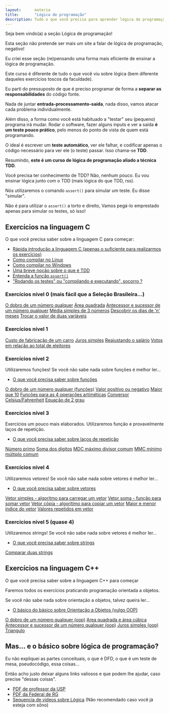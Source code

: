 ```yaml
---
layout:      materia
title:       "Lógica de programação"
description: Tudo o que você precisa para aprender lógica de programação
---
```


Seja bem vindo(a) a seção Lógica de programação!

Esta seção não pretende ser mais um site a falar de lógica de programação, negativo!

Eu criei esse seção (re)pensando uma forma mais eficiente de ensinar a lógica de programação.

Este curso é diferente de tudo o que você viu sobre lógica (bem diferente daqueles exercícios toscos da faculdade).

Eu parti do pressuposto de que é preciso programar de forma a __separar as responsabilidades__ do código fonte.

Nada de juntar __entrada-processamento-saída__, nada disso, vamos atacar cada problema individualmente.

Além disso, a forma como você está habituado a "testar" seu (pequeno) programa irá mudar. Rodar o software,
fazer alguns inputs e ver a saída __é um teste pouco prático__, pelo menos do ponto de vista de quem está
programando.

O ideal é escrever um __teste automático__, ver ele falhar, e codificar apenas o código necessário para ver ele
(o teste) passar. Isso chama-se __TDD__.

Resumindo, __este é um curso de lógica de programação aliado a técnica TDD__.

Você precisa ter conhecimento de TDD? Não, nenhum pouco. Eu vou ensinar lógica junto com o TDD (mais lógica do que TDD, rss).

Nós utilizaremos o comando `assert()` para simular um teste. Eu disse "simular".

Não é para utilizar o `assert()` a torto e direito, Vamos pegá-lo emprestado apenas para simular os testes, só isso!




Exercícios na linguagem C
---

O que você precisa saber sobre a linguagem C para começar:

- [Rápida introdução a linguagem C (apenas o suficiente para realizarmos os exercícios)](/logica-de-programacao/introducao-linguagem-c/)
- [Como compilar no Linux](/logica-de-programacao/como-compilar-no-linux/)
- [Como compilar no Windows]()
- [Uma breve noção sobre o que é TDD](/logica-de-programacao/o-que-e-tdd/)
- [Entenda a função `assert()`](/logica-de-programacao/entendendo-o-assert-c/)
- ["Rodando os testes" ou "compilando e executando", socorro ?](/logica-de-programacao/rodando-os-testes/)



### Exercícios nível 0 (mais fácil que a Seleção Brasileira...)

<div class="list-group">
    <a href="/logica-de-programacao/c-dobro/" class="list-group-item">O dobro de um número qualquer</a>
    <a href="/logica-de-programacao/c-area-quadrada/" class="list-group-item">Área quadrada</a>
    <a href="/logica-de-programacao/c-antecessor-sucessor/" class="list-group-item">Antecessor e sucessor de um número qualquer</a>
    <a href="/logica-de-programacao/c-media-simples/" class="list-group-item">Média simples de 3 números</a>
    <a href="/logica-de-programacao/c-dias-n-meses/" class="list-group-item">Descobrir os dias de 'n' meses</a>
    <a href="/logica-de-programacao/c-duas-variaveis/" class="list-group-item">Trocar o valor de duas variáveis</a>
</div> 



### Exercícios nível 1

<div class="list-group">
    <a href="/logica-de-programacao/c-custo-carro/" class="list-group-item">Custo de fabricação de um carro</a>
    <a href="/logica-de-programacao/c-juros-simples/" class="list-group-item">Juros simples</a>
    <a href="/logica-de-programacao/c-salario-reajuste/" class="list-group-item">Reajustando o salário</a>
    <a href="/logica-de-programacao/c-eleitores/" class="list-group-item">Votos em relação ao total de eleitores</a>
</div> 



### Exercícios nível 2

Utilizaremos funções! Se você não sabe nada sobre funções é melhor ler...

- [O que você precisa saber sobre funções]()

<div class="list-group">
    <a href="/logica-de-programacao/c-dobro-func/" class="list-group-item">O dobro de um número qualquer (funções)</a>
    <a href="/logica-de-programacao/c-positivo/" class="list-group-item">Valor positivo ou negativo</a>
    <a href="/logica-de-programacao/c-maior-que-dez/" class="list-group-item">Maior que 10</a>
    <a href="/logica-de-programacao/c-operacoes-mat/" class="list-group-item">Funções para as 4 operações artiméticas</a>
    <a href="/logica-de-programacao/c-celsius-fahrenheit/" class="list-group-item">Conversor Celsius/Fahrenheit</a>
    <a href="/logica-de-programacao/c-equacao-2grau/" class="list-group-item">Equação de 2 grau</a>
</div> 


### Exercícios nível 3

Exercícios um pouco mais elaborados. Utilizaremos função e provavelmente laços de repetição.

- [O que você precisa saber sobre laços de repetição]()

<div class="list-group">
    <a href="/logica-de-programacao/c-primo/" class="list-group-item">Número primo</a>
    <a href="/logica-de-programacao/c-soma-digitos/" class="list-group-item">Soma dos dígitos</a>
    <a href="/logica-de-programacao/c-mdc/" class="list-group-item">MDC máximo divisor comum</a>
    <a href="/logica-de-programacao/c-mmc/" class="list-group-item">MMC mínimo múltiplo comum</a>
</div> 


### Exercícios nível 4

Utilizaremos vetores! Se você não sabe nada sobre vetores é melhor ler...

- [O que você precisa saber sobre vetores]()

<div class="list-group">
    <a href="/logica-de-programacao/c-vetor-simples/" class="list-group-item">Vetor simples - algoritmo para carregar um vetor</a>
    <a href="/logica-de-programacao/c-vetor-soma/" class="list-group-item">Vetor soma - função para somar vetor</a>
    <a href="/logica-de-programacao/c-vetor-copia/" class="list-group-item">Vetor cópia - algorítimo para copiar um vetor</a>
    <a href="/logica-de-programacao/c-vetor-maior-menor-indice/" class="list-group-item">Maior e menor índice do vetor</a>
    <a href="/logica-de-programacao/c-vetor-valores-repetidos/" class="list-group-item">Valores repetidos em vetor</a>
</div> 


### Exercícios nível 5 (quase 4)

Utilizaremos strings! Se você não sabe nada sobre vetores é melhor ler...

- [O que você precisa saber sobre strings]()

<div class="list-group">
    <a href="/logica-de-programacao/c-strings-comparar/" class="list-group-item">Comparar duas strings</a>
</div> 




Exercícios na linguagem C++
---

O que você precisa saber sobre a linguagem C++ para começar

Faremos todos os exercícios praticando programação orientada a objetos.

Se você não sabe nada sobre orientação a objetos, talvez queira ler...

- [O básico do básico sobre Orientação a Objetos (vulgo OOP)]()


<div class="list-group">
    <a href="/logica-de-programacao/cpp-calc-dobro/" class="list-group-item">O dobro de um número qualquer (oop)</a>
    <a href="/logica-de-programacao/cpp-area-quadra-cubo/" class="list-group-item">Area quadrada e área cúbica</a>
    <a href="/logica-de-programacao/cpp-antecessor-sucessor/" class="list-group-item">Antecessor e sucessor de um número qualquer (oop)</a>
    <a href="/logica-de-programacao/cpp-juros-simples/" class="list-group-item">Juros simples (oop)</a>
    <a href="/logica-de-programacao/cpp-triangulo/" class="list-group-item">Triangulo</a>
</div> 



Mas... e o básico sobre lógica de programação?
---

Eu não expliquei as partes conceituais, o que é DFD, o que é um teste de mesa, pseudocódigo, essa coisas...

Então acho justo deixar alguns links valiosos e que podem lhe ajudar, caso precise "dessas coisas".



- [PDF de professor da USP ](http://www.ime.usp.br/~slago/pl-1.pdf "link-externo")
- [PDF da Federal de RG](http://www.dca.ufrn.br/~affonso/DCA800/pdf/algoritmos_parte1.pdf "link-externo")
- [Sequencia de videos sobre Lógica](http://www.cursou.com.br/informatica/curso-logica-de-programacao/ "link-externo")
 (Não recomendado caso você já esteja com sôno)